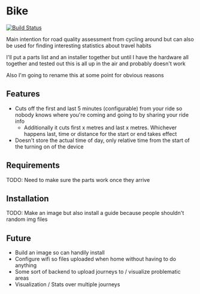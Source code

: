 # Bike

[![Build Status](https://travis-ci.com/RobertLucey/bike.svg?branch=master)](https://travis-ci.com/RobertLucey/mauve)

Main intention for road quality assessment from cycling around but can also be used for finding interesting statistics about travel habits

I'll put a parts list and an installer together but until I have the hardware all together and tested out this is all up in the air and probably doesn't work

Also I'm going to rename this at some point for obvious reasons

## Features

- Cuts off the first and last 5 minutes (configurable) from your ride so nobody knows where you're coming and going to by sharing your ride info
	- Additionally it cuts first x metres and last x metres. Whichever happens last, time or distance for the start or end takes effect
- Doesn't store the actual time of day, only relative time from the start of the turning on of the device

## Requirements

TODO: Need to make sure the parts work once they arrive

## Installation

TODO: Make an image but also install a guide because people shouldn't random img files

## Future

- Build an image so can handily install
- Configure wifi so files uploaded when home without having to do anything
- Some sort of backend to upload journeys to / visualize problematic areas
- Visualization / Stats over multiple journeys
